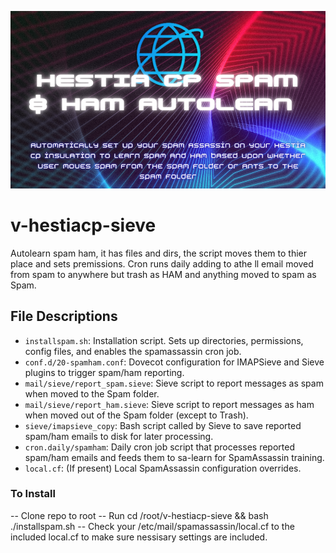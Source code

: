 ![Header](./png_20230309_191103_0000.png)

# v-hestiacp-sieve
Autolearn spam ham, it has files and dirs, the script moves them to thier place and sets premissions. Cron runs daily adding to athe ll email moved from spam to anywhere but trash as HAM and anything moved to spam as Spam.

## File Descriptions

- `installspam.sh`: Installation script. Sets up directories, permissions, config files, and enables the spamassassin cron job.
- `conf.d/20-spamham.conf`: Dovecot configuration for IMAPSieve and Sieve plugins to trigger spam/ham reporting.
- `mail/sieve/report_spam.sieve`: Sieve script to report messages as spam when moved to the Spam folder.
- `mail/sieve/report_ham.sieve`: Sieve script to report messages as ham when moved out of the Spam folder (except to Trash).
- `sieve/imapsieve_copy`: Bash script called by Sieve to save reported spam/ham emails to disk for later processing.
- `cron.daily/spamham`: Daily cron job script that processes reported spam/ham emails and feeds them to sa-learn for SpamAssassin training.
- `local.cf`: (If present) Local SpamAssassin configuration overrides.

### To Install
-- Clone repo to root
-- Run  cd /root/v-hestiacp-sieve && bash ./installspam.sh
-- Check your /etc/mail/spamassassin/local.cf to the included local.cf to make sure nessisary settings are included.

